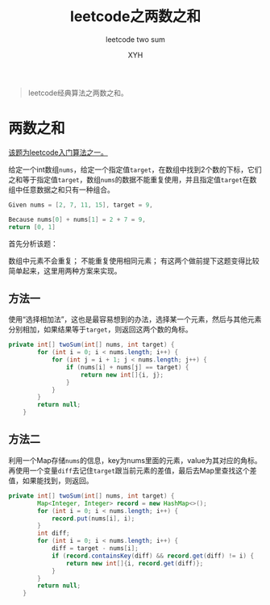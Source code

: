 ﻿---
layout: post
title: "leetcode之两数之和"
subtitle: "leetcode two sum"
author: "XYH"
header-img: ""
header-bg-css: "linear-gradient(to right, #24b94a, #38ef7d);"
tags:
  - leetcode
---

> leetcode经典算法之两数之和。

# 两数之和

[该题为leetcode入门算法之一。][1]

给定一个int数组`nums`，给定一个指定值`target`，在数组中找到2个数的下标，它们之和等于指定值`target`，数组`nums`的数据不能重复使用，并且指定值`target`在数组中任意数据之和只有一种组合。

```kotlin
Given nums = [2, 7, 11, 15], target = 9,

Because nums[0] + nums[1] = 2 + 7 = 9,
return [0, 1]
```

首先分析该题：

数组中元素不会重复；
不能重复使用相同元素；
有这两个做前提下这题变得比较简单起来，这里用两种方案来实现。

## 方法一

使用“选择相加法”，这也是最容易想到的办法，选择某一个元素，然后与其他元素分别相加，如果结果等于`target`，则返回这两个数的角标。

```java
private int[] twoSum(int[] nums, int target) {
        for (int i = 0; i < nums.length; i++) {
            for (int j = i + 1; j < nums.length; j++) {
                if (nums[i] + nums[j] == target) {
                    return new int[]{i, j};
                }
            }
        }
        return null;
    }
```

## 方法二

利用一个Map存储`nums`的信息，key为nums里面的元素，value为其对应的角标。再使用一个变量`diff`去记住`target`跟当前元素的差值，最后去Map里查找这个差值，如果能找到，则返回。

```java
private int[] twoSum(int[] nums, int target) {
        Map<Integer, Integer> record = new HashMap<>();
        for (int i = 0; i < nums.length; i++) {
            record.put(nums[i], i);
        }
        int diff;
        for (int i = 0; i < nums.length; i++) {
            diff = target - nums[i];
            if (record.containsKey(diff) && record.get(diff) != i) {
                return new int[]{i, record.get(diff)};
            }
        }
        return null;
    }
```

  [1]: https://leetcode.com/problems/two-sum/